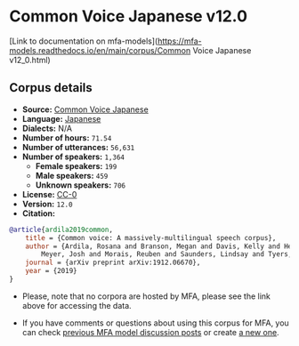 
# Common Voice Japanese v12.0

[Link to documentation on mfa-models](https://mfa-models.readthedocs.io/en/main/corpus/Common Voice Japanese v12_0.html)

## Corpus details

- **Source:** [Common Voice Japanese](https://voice.mozilla.org/en/datasets)
- **Language:** [Japanese](https://en.wikipedia.org/wiki/Japanese_language)
- **Dialects:** N/A
- **Number of hours:** `71.54`
- **Number of utterances:** `56,631`
- **Number of speakers:** `1,364`
  - **Female speakers:** `199`
  - **Male speakers:** `459`
  - **Unknown speakers:** `706`
- **License:** [CC-0](https://creativecommons.org/publicdomain/zero/1.0/)
- **Version:** `12.0`
- **Citation:**
```bibtex
@article{ardila2019common,
	title = {Common voice: A massively-multilingual speech corpus},
	author = {Ardila, Rosana and Branson, Megan and Davis, Kelly and Henretty, Michael and Kohler, Michael and
		Meyer, Josh and Morais, Reuben and Saunders, Lindsay and Tyers, Francis M and Weber, Gregor},
	journal = {arXiv preprint arXiv:1912.06670},
	year = {2019}
}
```

- Please, note that no corpora are hosted by MFA, please see the link above for accessing the data.

- If you have comments or questions about using this corpus for MFA, you can check [previous MFA model discussion posts](https://github.com/MontrealCorpusTools/mfa-models/discussions?discussions_q=Common+Voice+Japanese+v12.0) or create [a new one](https://github.com/MontrealCorpusTools/mfa-models/discussions/new).
